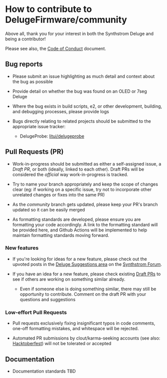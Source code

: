 # How to contribute to DelugeFirmware/community

Above all, thank you for your interest in both the Synthstrom Deluge and being a contributor!

Please see also, the [Code of Conduct](CODE_OF_CONDUCT.md) document.

## Bug reports

* Please submit an issue highlighting as much detail and context about the bug as possible

* Provide detail on whether the bug was found on an OLED or 7seg Deluge

* Where the bug exists in build scripts, e2, or other development, building, and debugging processes, please provide logs

* Bugs directly relating to related projects should be submitted to the appropriate issue tracker:
    * DelugeProbe: [litui/delugeprobe](https://github.com/litui/delugeprobe)

## Pull Requests (PR)

* Work-in-progress should be submitted as either a self-assigned issue, a *Draft PR*, or both (ideally, linked to each other). Draft PRs will be considered the *official* way work-in-progress is tracked.

* Try to name your branch appropriately and keep the scope of changes clear (eg: if working on a specific issue, try not to incorporate other unrelated changes or fixes into the same PR)

* As the *community* branch gets updated, please keep your PR's branch updated so it can be easily merged

* As formatting standards are developed, please ensure you are formatting your code accordingly. A link to the formatting standard will be provided here, and Github Actions will be implemented to help maintain formatting standards moving forward.

### New features

* If you're looking for ideas for a new feature, please check out the upvoted posts in the [Deluge Suggestions area](https://forums.synthstrom.com/categories/deluge-suggestions) on the [Synthstrom Forum](https://forums.synthstrom.com).

* If you have an idea for a new feature, please check existing [Draft PRs](https://github.com/SynthstromAudible/DelugeFirmware/pulls?q=is%3Apr+is%3Aopen+is%3Adraft) to see if others are working on something similar already.
    * Even if someone else is doing something similar, there may still be opportunity to contribute. Comment on the draft PR with your questions and suggestions

### Low-effort Pull Requests

* Pull requests exclusively fixing insignificant typos in code comments, one-off formatting mistakes, and whitespace will be rejected.

* Automated PR submissions by clout/karma-seeking accounts (see also: [Hacktoberfest](https://blog.domenic.me/hacktoberfest/)) will not be tolerated or accepted

## Documentation

* Documentation standards TBD